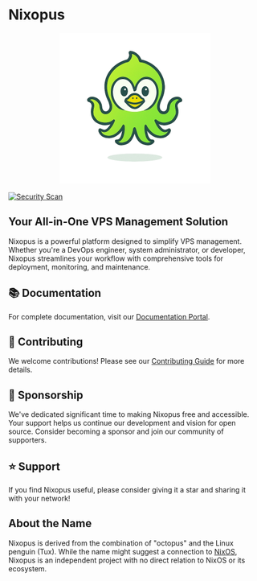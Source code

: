 # Nixopus

<p align="center">
  <img src="./assets/nixopus_logo_transparent.png" alt="Nixopus Logo" width="300"/>
</p>

[![Security Scan](https://github.com/raghavyuva/nixopus/actions/workflows/security.yml/badge.svg)](https://github.com/raghavyuva/nixopus/actions/workflows/security.yml)

## Your All-in-One VPS Management Solution

Nixopus is a powerful platform designed to simplify VPS management. Whether you're a DevOps engineer, system administrator, or developer, Nixopus streamlines your workflow with comprehensive tools for deployment, monitoring, and maintenance.

## 📚 Documentation

For complete documentation, visit our [Documentation Portal](https://docs.nixopus.com).

## 🤝 Contributing

We welcome contributions! Please see our [Contributing Guide](https://docs.nixopus.com/contributing/index.md) for more details.

## 💖 Sponsorship

We've dedicated significant time to making Nixopus free and accessible. Your support helps us continue our development and vision for open source. Consider becoming a sponsor and join our community of supporters.

## ⭐ Support

If you find Nixopus useful, please consider giving it a star and sharing it with your network!

## About the Name

Nixopus is derived from the combination of "octopus" and the Linux penguin (Tux). While the name might suggest a connection to [NixOS](https://nixos.org/), Nixopus is an independent project with no direct relation to NixOS or its ecosystem.